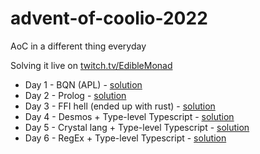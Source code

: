 # advent-of-coolio-2022
AoC in a different thing everyday

Solving it live on [twitch.tv/EdibleMonad](https://twitch.tv/EdibleMonad)

* Day 1 - BQN (APL) - [solution](./day_1)
* Day 2 - Prolog - [solution](./day_2)
* Day 3 - FFI hell (ended up with rust) - [solution](./day_3)
* Day 4 - Desmos + Type-level Typescript - [solution](./day_4)
* Day 5 - Crystal lang + Type-level Typescript - [solution](./day_5)
* Day 6 - RegEx + Type-level Typescript - [solution](./day_6)
